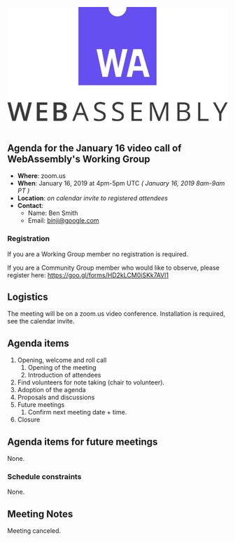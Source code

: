 ![WebAssembly logo](/images/WebAssembly.png)

## Agenda for the January 16 video call of WebAssembly's Working Group

- **Where**: zoom.us
- **When**: January 16, 2019 at 4pm-5pm UTC *( January 16, 2019 8am-9am PT )*
- **Location**: *on calendar invite to registered attendees*
- **Contact**:
    - Name: Ben Smith
    - Email: binji@google.com

### Registration

If you are a Working Group member no registration is required.

If you are a Community Group member who would like to observe, please register
here:
https://goo.gl/forms/HD2kLCM0iSKk7AVl1

## Logistics

The meeting will be on a zoom.us video conference.
Installation is required, see the calendar invite.

## Agenda items

1. Opening, welcome and roll call
    1. Opening of the meeting
    1. Introduction of attendees
1. Find volunteers for note taking (chair to volunteer).
1. Adoption of the agenda
1. Proposals and discussions
1. Future meetings
    1. Confirm next meeting date + time.
1. Closure

## Agenda items for future meetings

None.

### Schedule constraints

None.

## Meeting Notes

Meeting canceled.
